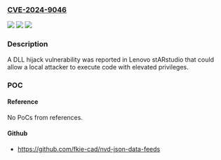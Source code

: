 ### [CVE-2024-9046](https://cve.mitre.org/cgi-bin/cvename.cgi?name=CVE-2024-9046)
![](https://img.shields.io/static/v1?label=Product&message=stARstudio&color=blue)
![](https://img.shields.io/static/v1?label=Version&message=0%3C%202020.3.12.34806%20&color=brighgreen)
![](https://img.shields.io/static/v1?label=Vulnerability&message=CWE-427%20Uncontrolled%20Search%20Path%20Element&color=brighgreen)

### Description

A DLL hijack vulnerability was reported in Lenovo stARstudio that could allow a local attacker to execute code with elevated privileges.

### POC

#### Reference
No PoCs from references.

#### Github
- https://github.com/fkie-cad/nvd-json-data-feeds


